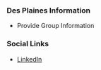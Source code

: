 ### Des Plaines Information
* Provide Group Information

### Social Links
* [LinkedIn](https://www.linkedin.com/company/owasp-des-plaines-chapter/)


